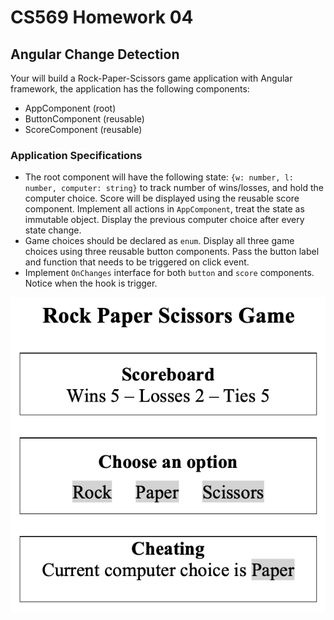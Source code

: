 # CS569 Homework 04
## Angular Change Detection
Your will build a Rock-Paper-Scissors game application with Angular framework, the application has the following components:  
* AppComponent (root)
* ButtonComponent (reusable)
* ScoreComponent (reusable)
    
### Application Specifications
* The root component will have the following state: `{w: number, l: number, computer: string}` to track number of wins/losses, and hold the computer choice. Score will be displayed using the reusable score component. Implement all actions in `AppComponent`, treat the state as immutable object. Display the previous computer choice after every state change.
* Game choices should be declared as `enum`.  Display all three game choices using three reusable button components. Pass the button label and function that needs to be triggered on click event.
* Implement `OnChanges` interface for both `button` and `score` components. Notice when the hook is trigger.
  
<p align="center">
  <img src="./app-snapshot.png" />
</p>

